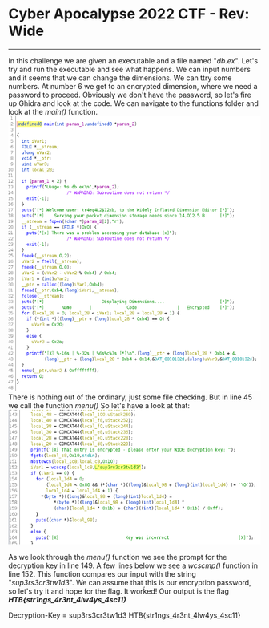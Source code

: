 # Cyber Apocalypse 2022 CTF - Rev: Wide
---------------------------------------

In this challenge we are given an executable and a file named "*db.ex*".
Let's try and run the executable and see what happens.
We can input numbers and it seems that we can change the dimensions.
We can ttry some numbers. At number 6 we get to an encrypted dimension, where we need a password to proceed.
Obviously we don't have the password, so let's fire up Ghidra and look at the code.
We can navigate to the functions folder and look at the *main()* function.
![Ghidra main](Wide-Ghidra-main.png)
There is nothing out of the ordinary, just some file checking. But in line 45 we call the function *menu()*
So let's have a look at that:
![Ghidra menu](Wide-Ghidra-menu.png)

As we look through the *menu()* function we see the prompt for the decryption key in line 149.
A few lines below we see a *wcscmp()* function in line 152. This function compares our input with the string "*sup3rs3cr3tw1d3*".
We can assume that this is our encryption password, so let's try it and hope for the flag.
It worḱed! Our output is the flag **_HTB{str1ngs_4r3nt_4lw4ys_4sc11}_**

Decryption-Key = sup3rs3cr3tw1d3
HTB{str1ngs_4r3nt_4lw4ys_4sc11}